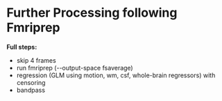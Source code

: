 # Further Processing following Fmriprep

**Full steps:**

- skip 4 frames
- run fmriprep (--output-space fsaverage)
- regression (GLM using motion, wm, csf, whole-brain regressors) with censoring
- bandpass
